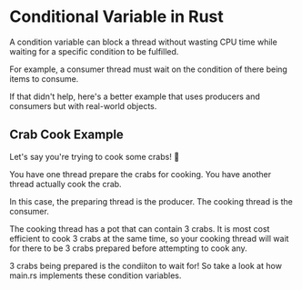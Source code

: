 # Conditional Variable in Rust
A condition variable can block a thread without wasting CPU time while waiting for a specific condition to be fulfilled.  

For example, a consumer thread must wait on the condition of there being items to consume.  

If that didn't help, here's a better example that uses producers and consumers but with real-world objects.  

## Crab Cook Example
Let's say you're trying to cook some crabs! 🦀  

You have one thread prepare the crabs for cooking. You have another thread actually cook the crab.  

In this case, the preparing thread is the producer. The cooking thread is the consumer.  

The cooking thread has a pot that can contain 3 crabs. It is most cost efficient to cook 3 crabs at the same time, so your cooking thread will wait for there to be 3 crabs prepared before attempting to cook any.  

3 crabs being prepared is the condiiton to wait for! So take a look at how main.rs implements these condition variables.  
